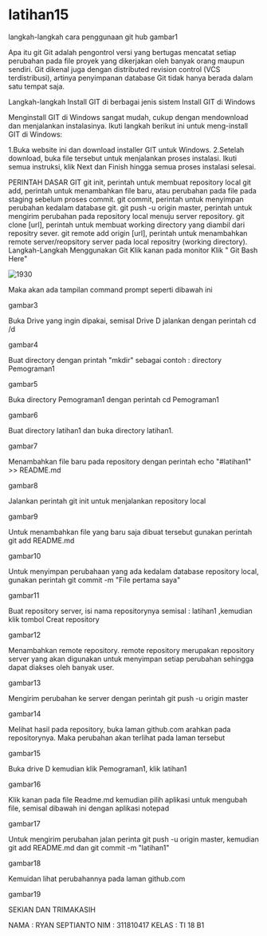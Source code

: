 # latihan15


langkah-langkah cara penggunaan git hub
gambar1

Apa itu git Git adalah pengontrol versi yang bertugas mencatat setiap perubahan pada file proyek yang dikerjakan oleh banyak orang maupun sendiri. Git dikenal juga dengan distributed revision control (VCS terdistribusi), artinya penyimpanan database Git tidak hanya berada dalam satu tempat saja.

Langkah-langkah Install GIT di berbagai jenis sistem
Install GIT di Windows

Menginstall GIT di Windows sangat mudah, cukup dengan mendownload dan menjalankan instalasinya. Ikuti langkah berikut ini untuk meng-install GIT di Windows:

1.Buka website ini dan download installer GIT untuk Windows. 2.Setelah download, buka file tersebut untuk menjalankan proses instalasi. Ikuti semua instruksi, klik Next dan Finish hingga semua proses instalasi selesai.

PERINTAH DASAR GIT
git init, perintah untuk membuat repository local
git add, perintah untuk menambahkan file baru, atau perubahan pada file pada staging sebelum proses commit.
git commit, perintah untuk menyimpan perubahan kedalam database git.
git push -u origin master, perintah untuk mengirim perubahan pada repository local menuju server repository.
git clone [url], perintah untuk membuat working directory yang diambil dari repositry sever.
git remote add origin [url], perintah untuk menambahkan remote server/reopsitory server pada local repositry (working directory).
Langkah-Langkah Menggunakan Git
Klik kanan pada monitor Klik " Git Bash Here"

![1930](https://user-images.githubusercontent.com/46749109/51827554-49756e80-231c-11e9-9560-5fc5f7d39e4d.jpg)

Maka akan ada tampilan command prompt seperti dibawah ini

gambar3

Buka Drive yang ingin dipakai, semisal Drive D jalankan dengan perintah cd /d

gambar4

Buat directory dengan printah "mkdir" sebagai contoh : directory Pemograman1

gambar5

Buka directory Pemograman1 dengan perintah cd Pemograman1

gambar6

Buat directory latihan1 dan buka directory latihan1.

gambar7

Menambahkan file baru pada repository dengan perintah echo "#latihan1" >> README.md

gambar8

Jalankan perintah git init untuk menjalankan repository local

gambar9

Untuk menambahkan file yang baru saja dibuat tersebut gunakan perintah git add README.md

gambar10

Untuk menyimpan perubahaan yang ada kedalam database repository local, gunakan perintah git commit -m "File pertama saya"

gambar11

Buat repository server, isi nama repositorynya semisal : latihan1 ,kemudian klik tombol Creat repository

gambar12

Menambahkan remote repository. remote repository merupakan repository server yang akan digunakan untuk menyimpan setiap perubahan sehingga dapat diakses oleh banyak user.

gambar13

Mengirim perubahan ke server dengan perintah git push -u origin master

gambar14

Melihat hasil pada repository, buka laman github.com arahkan pada repositorynya. Maka perubahan akan terlihat pada laman tersebut

gambar15

Buka drive D kemudian klik Pemograman1, klik latihan1

gambar16

Klik kanan pada file Readme.md kemudian pilih aplikasi untuk mengubah file, semisal dibawah ini dengan aplikasi notepad

gambar17

Untuk mengirim perubahan jalan perinta git push -u origin master, kemudian git add README.md dan git commit -m "latihan1"

gambar18

Kemuidan lihat perubahannya pada laman github.com

gambar19

SEKIAN DAN TRIMAKASIH

NAMA : RYAN SEPTIANTO
NIM : 311810417
KELAS : TI 18 B1
